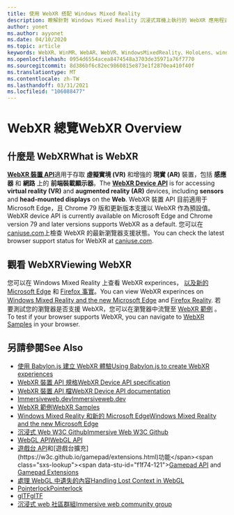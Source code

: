 ```yaml
---
title: 使用 WebXR 搭配 Windows Mixed Reality
description: 瞭解針對 Windows Mixed Reality 沉浸式耳機上執行的 WebXR 應用程式，使用和開發的基本概念。
author: yonet
ms.author: ayyonet
ms.date: 04/10/2020
ms.topic: article
keywords: WebXR、WinMR、WebAR、WebVR、WindowsMixedReality、HoloLens、windows mixed reality、web vr、web xr、web mr、web ar、360、360影片、360影片、360相片、360相片、360內容、沉浸式 web、immersiveweb、IW
ms.openlocfilehash: 0954d6554acea8474548a3703de35971a76f7770
ms.sourcegitcommit: 8d386bf6c82ec9860815e873e1f2870ea410f40f
ms.translationtype: MT
ms.contentlocale: zh-TW
ms.lasthandoff: 03/31/2021
ms.locfileid: "106088477"
---
```

# <a name="webxr-overview"></a><span data-ttu-id="f1f74-104">WebXR 總覽</span><span class="sxs-lookup"><span data-stu-id="f1f74-104">WebXR Overview</span></span>

## <a name="what-is-webxr"></a><span data-ttu-id="f1f74-105">什麼是 WebXR</span><span class="sxs-lookup"><span data-stu-id="f1f74-105">What is WebXR</span></span>

<span data-ttu-id="f1f74-106">[**WebXR 裝置 API**](https://www.w3.org/TR/webxr/)適用于存取 **虛擬實境 (VR)** 和增強的 **現實 (AR)** 裝置，包括 **感應器** 和 **網路** 上的 **前端裝載顯示器**。</span><span class="sxs-lookup"><span data-stu-id="f1f74-106">The [**WebXR Device API**](https://www.w3.org/TR/webxr/) is for accessing **virtual reality (VR)** and **augmented reality (AR)** devices, including **sensors** and **head-mounted displays** on the **Web**.</span></span> <span data-ttu-id="f1f74-107">WebXR 裝置 API 目前適用于 Microsoft Edge，且 Chrome 79 版和更新版本支援以 WebXR 作為預設值。</span><span class="sxs-lookup"><span data-stu-id="f1f74-107">WebXR device API is currently available on Microsoft Edge and Chrome version 79 and later versions supports WebXR as a default.</span></span> <span data-ttu-id="f1f74-108">您可以在 [caniuse.com](https://caniuse.com/#search=webxr)上檢查 WebXR 的最新瀏覽器支援狀態。</span><span class="sxs-lookup"><span data-stu-id="f1f74-108">You can check the latest browser support status for WebXR at [caniuse.com](https://caniuse.com/#search=webxr).</span></span>

## <a name="viewing-webxr"></a><span data-ttu-id="f1f74-109">觀看 WebXR</span><span class="sxs-lookup"><span data-stu-id="f1f74-109">Viewing WebXR</span></span>

<span data-ttu-id="f1f74-110">您可以在 Windows Mixed Reality 上查看 WebXR experinces， [以及新的 Microsoft Edge](/windows/mixed-reality/whats-new/new-microsoft-edge) 和 [Firefox 事實](https://mixedreality.mozilla.org/firefox-reality/)。</span><span class="sxs-lookup"><span data-stu-id="f1f74-110">You can view WebXR experinces on [Windows Mixed Reality and the new Microsoft Edge](/windows/mixed-reality/whats-new/new-microsoft-edge) and [Firefox Reality](https://mixedreality.mozilla.org/firefox-reality/).</span></span>
<span data-ttu-id="f1f74-111">若要測試您的瀏覽器是否支援 WebXR，您可以在瀏覽器中流覽至 [WebXR 範例](https://immersive-web.github.io/webxr-samples/) 。</span><span class="sxs-lookup"><span data-stu-id="f1f74-111">To test if your browser supports WebXR, you can navigate to [WebXR Samples](https://immersive-web.github.io/webxr-samples/) in your browser.</span></span>

## <a name="see-also"></a><span data-ttu-id="f1f74-112">另請參閱</span><span class="sxs-lookup"><span data-stu-id="f1f74-112">See Also</span></span>

* [<span data-ttu-id="f1f74-113">使用 Babylon.js 建立 WebXR 體驗</span><span class="sxs-lookup"><span data-stu-id="f1f74-113">Using Babylon.js to create WebXR experiences</span></span>](/windows/mixed-reality/develop/javascript/tutorials/babylonjs-webxr-helloworld/introduction-01)
* [<span data-ttu-id="f1f74-114">WebXR 裝置 API 規格</span><span class="sxs-lookup"><span data-stu-id="f1f74-114">WebXR Device API specification</span></span>](https://immersive-web.github.io/webxr/)
* [<span data-ttu-id="f1f74-115">WebXR 裝置 API 檔</span><span class="sxs-lookup"><span data-stu-id="f1f74-115">WebXR Device API documentation</span></span>](https://developer.mozilla.org/en-US/docs/Web/API/WebXR_Device_API)
* [<span data-ttu-id="f1f74-116">Immersiveweb.dev</span><span class="sxs-lookup"><span data-stu-id="f1f74-116">Immersiveweb.dev</span></span>](https://immersiveweb.dev/)
* [<span data-ttu-id="f1f74-117">WebXR 範例</span><span class="sxs-lookup"><span data-stu-id="f1f74-117">WebXR Samples</span></span>](https://immersive-web.github.io/webxr-samples/)
* [<span data-ttu-id="f1f74-118">Windows Mixed Reality 和新的 Microsoft Edge</span><span class="sxs-lookup"><span data-stu-id="f1f74-118">Windows Mixed Reality and the new Microsoft Edge</span></span>](/windows/mixed-reality/whats-new/new-microsoft-edge)
* [<span data-ttu-id="f1f74-119">沉浸式 Web W3C Github</span><span class="sxs-lookup"><span data-stu-id="f1f74-119">Immersive Web W3C Github</span></span>](https://github.com/immersive-web)
* <span data-ttu-id="f1f74-120">[WebGL API](/previous-versions/windows/internet-explorer/ie-developer/dev-guides/bg182648(v=vs.85))</span><span class="sxs-lookup"><span data-stu-id="f1f74-120">[WebGL API](/previous-versions/windows/internet-explorer/ie-developer/dev-guides/bg182648(v=vs.85))</span></span>
* <span data-ttu-id="f1f74-121">[遊戲台 API](https://msdn.microsoft.com/library/dn743630(v=vs.85).aspx)和[遊戲台擴充](https://w3c.github.io/gamepad/extensions.html)功能</span><span class="sxs-lookup"><span data-stu-id="f1f74-121">[Gamepad API](https://msdn.microsoft.com/library/dn743630(v=vs.85).aspx) and [Gamepad Extensions](https://w3c.github.io/gamepad/extensions.html)</span></span>
* [<span data-ttu-id="f1f74-122">處理 WebGL 中遺失的內容</span><span class="sxs-lookup"><span data-stu-id="f1f74-122">Handling Lost Context in WebGL</span></span>](https://www.khronos.org/webgl/wiki/HandlingContextLost)
* [<span data-ttu-id="f1f74-123">Pointerlock</span><span class="sxs-lookup"><span data-stu-id="f1f74-123">Pointerlock</span></span>](https://www.w3.org/TR/pointerlock/)
* [<span data-ttu-id="f1f74-124">glTF</span><span class="sxs-lookup"><span data-stu-id="f1f74-124">glTF</span></span>](https://www.khronos.org/gltf)
* [<span data-ttu-id="f1f74-125">沉浸式 web 社區群組</span><span class="sxs-lookup"><span data-stu-id="f1f74-125">Immersive web community group</span></span>](https://www.w3.org/community/immersive-web/)
